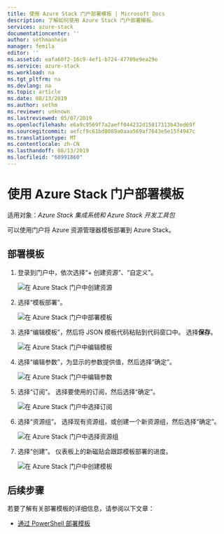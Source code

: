```yaml
---
title: 使用 Azure Stack 门户部署模板 | Microsoft Docs
description: 了解如何使用 Azure Stack 门户部署模板。
services: azure-stack
documentationcenter: ''
author: sethmanheim
manager: femila
editor: ''
ms.assetid: eafa60f2-16c9-4ef1-b724-47709e9ea29e
ms.service: azure-stack
ms.workload: na
ms.tgt_pltfrm: na
ms.devlang: na
ms.topic: article
ms.date: 08/13/2019
ms.author: sethm
ms.reviewer: unknown
ms.lastreviewed: 05/07/2019
ms.openlocfilehash: e6a9c9569f7a2aeff044232d15817313b43ed69f
ms.sourcegitcommit: aefcf9c61bd8089a0aaa569af7643e5e15f4947c
ms.translationtype: MT
ms.contentlocale: zh-CN
ms.lasthandoff: 08/13/2019
ms.locfileid: "68991860"
---
```

# <a name="deploy-a-template-using-the-portal-in-azure-stack"></a>使用 Azure Stack 门户部署模板

适用对象：*Azure Stack 集成系统和 Azure Stack 开发工具包*

可以使用门户将 Azure 资源管理器模板部署到 Azure Stack。

## <a name="to-deploy-a-template"></a>部署模板

1. 登录到门户中，依次选择“+ 创建资源”、“自定义”。

   ![在 Azure Stack 门户中创建资源](media/azure-stack-deploy-template-portal/template-deploy1.png)

1. 选择“模板部署”。

   ![在 Azure Stack 门户中部署模板](media/azure-stack-deploy-template-portal/template-deploy2.png)

1. 选择“编辑模板”，然后将 JSON 模板代码粘贴到代码窗口中。 选择**保存**。

   ![在 Azure Stack 门户中编辑模板](media/azure-stack-deploy-template-portal/template-deploy3.png)

1. 选择“编辑参数”，为显示的参数提供值，然后选择“确定”。

   ![在 Azure Stack 门户中编辑参数](media/azure-stack-deploy-template-portal/template-deploy4.png)

1. 选择“订阅”。 选择要使用的订阅，然后选择“确定”。

   ![在 Azure Stack 门户中选择订阅](media/azure-stack-deploy-template-portal/template-deploy5.png)

1. 选择“资源组”。 选择现有资源组，或创建一个新资源组，然后选择“确定”。

   ![在 Azure Stack 门户中选择资源组](media/azure-stack-deploy-template-portal/template-deploy6.png)

1. 选择“创建”。 仪表板上的新磁贴会跟踪模板部署的进度。

   ![在 Azure Stack 门户中创建模板](media/azure-stack-deploy-template-portal/template-deploy7.png)

## <a name="next-steps"></a>后续步骤

若要了解有关部署模板的详细信息，请参阅以下文章：

- [通过 PowerShell 部署模板](azure-stack-deploy-template-powershell.md)
